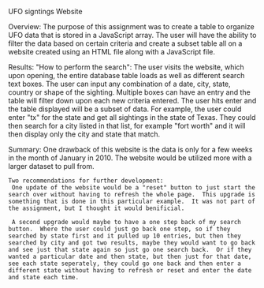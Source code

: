 UFO signtings Website

Overview:
    The purpose of this assignment was to create a table to organize UFO data that is stored in a JavaScript array.  The user will have the ability to filter the data based on certain criteria and create a subset table all on a website created using an HTML file along with a JavaScript file. 

Results:
    "How to perform the search":  The user visits the website, which upon opening, the entire database table loads as well as different search text boxes.  The user can input any combination of a date, city, state, country or shape of the sighting.  Multiple boxes can have an entry and the table will filter down upon each new criteria entered.  The user hits enter and the table displayed will be a subset of data.  For example, the user could enter "tx" for the state and get all sightings in the state of Texas.  They could then search for a city listed in that list, for example "fort worth" and it will then display only the city and state that match.   

Summary:
    One drawback of this website is the data is only for a few weeks in the month of January in 2010.  The website would be utilized more with a larger dataset to pull from.

    Two recommendations for further development:
     One update of the website would be a "reset" button to just start the search over without having to refresh the whole page.  This upgrade is something that is done in this particular example.  It was not part of the assignment, but I thought it would benificial.

     A second upgrade would maybe to have a one step back of my search button.  Where the user could just go back one step, so if they searched by state first and it pulled up 10 entries, but then they searched by city and got two results, maybe they would want to go back and see just that state again so just go one search back.  Or if they wanted a particular date and then state, but then just for that date, see each state seperately, they could go one back and then enter a different state without having to refresh or reset and enter the date and state each time. 